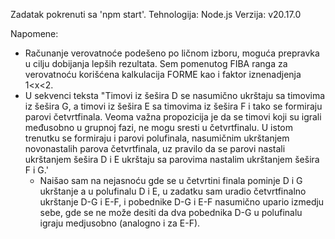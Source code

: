 Zadatak pokrenuti sa 'npm start'.
Tehnologija: Node.js
Verzija: v20.17.0

Napomene: 
- Računanje verovatnoće podešeno po ličnom izboru, moguća prepravka u cilju dobijanja lepših rezultata. Sem pomenutog FIBA ranga za verovatnoću korišćena kalkulacija FORME kao i faktor iznenadjenja 1<x<2.
- U sekvenci teksta
      "Timovi iz šešira D se nasumično ukrštaju sa timovima iz šešira G, a timovi iz šešira E sa timovima iz šešira F i tako se formiraju parovi četvrtfinala.
    Veoma važna propozicija je da se timovi koji su igrali međusobno u grupnoj fazi, ne mogu sresti u četvrtfinalu. U istom trenutku se formiraju i parovi polufinala, nasumičnim ukrštanjem novonastalih parova četvrtfinala,
    uz pravilo da se parovi nastali ukrštanjem šešira D i E ukrštaju sa parovima nastalim ukrštanjem šešira F i G.'
  - Naišao sam na nejasnoću gde se u četvrtini finala pominje D i G ukrštanje a u polufinalu D i E, u zadatku sam uradio četvrtfinalno ukrštanje D-G i E-F, i pobednike D-G i E-F nasumično upario izmedju sebe, gde se ne može desiti da dva pobednika D-G u polufinalu igraju medjusobno (analogno i za E-F).
